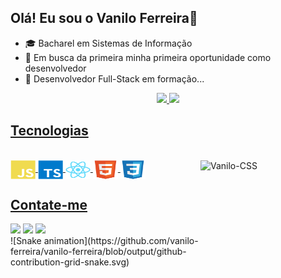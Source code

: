 ## Olá! Eu sou o Vanilo Ferreira👋

- 🎓 Bacharel em Sistemas de Informação
- 🔭 Em busca da primeira minha primeira oportunidade como desenvolvedor
- 🌱 Desenvolvedor Full-Stack em formação...

 <div style="text-align: center">
  <a href="https://github.com/vanilo-ferreira">
  <img height="160em" src="https://github-readme-stats.vercel.app/api?username=vanilo-ferreira&show_icons=true&theme=vue&include_all_commits=true&count_private=true"/>
  <img height="160em" src="https://github-readme-stats.vercel.app/api/top-langs/?username=vanilo-ferreira&layout=compact&langs_count=7&theme=vue"/>
</div>
 
 ## Tecnologias
<div style="display: inline_block"><br>
  <img align="center" alt="Vanilo-Js" height="30" width="40" src="https://raw.githubusercontent.com/devicons/devicon/master/icons/javascript/javascript-plain.svg">
  <img align="center" alt="Vanilo-Ts" height="30" width="40" src="https://raw.githubusercontent.com/devicons/devicon/master/icons/typescript/typescript-plain.svg">
  <img align="center" alt="Vanilo-React" height="30" width="40" src="https://raw.githubusercontent.com/devicons/devicon/master/icons/react/react-original.svg">
  <img align="center" alt="Vanilo-HTML" height="30" width="40" src="https://raw.githubusercontent.com/devicons/devicon/master/icons/html5/html5-original.svg">
  <img align="center" alt="Vanilo-CSS" height="30" width="40" src="https://raw.githubusercontent.com/devicons/devicon/master/icons/css3/css3-original.svg">
 <img align="right" alt="Vanilo-CSS" height="200" width="200" src="https://vuadlghtdvjpxvjyjgvh.supabase.in/storage/v1/object/public/delivery/46671579_koqUsmYXRm23fVSjVjRjig_TC0_pt_BR_ffffffff_watermark_share.gif">
</div>
  
  ## Contate-me
<div> 
  <a href="https://www.instagram.com/vsf_erreira/" target="_blank"><img src="https://img.shields.io/badge/-Instagram-%23E4405F?style=for-the-badge&logo=instagram&logoColor=white" target="_blank"></a>
  <a href="https://www.linkedin.com/in/vanilo-ferreira/" target="_blank"><img src="https://img.shields.io/badge/-LinkedIn-%230077B5?style=for-the-badge&logo=linkedin&logoColor=white" target="_blank"></a> 
  <a href = "mailto:vanilo.ferreira03@gmail.com"><img src="https://img.shields.io/badge/-Gmail-%23333?style=for-the-badge&logo=gmail&logoColor=white" target="_blank"></a>
</div>
 
 <div> 
    ![Snake animation](https://github.com/vanilo-ferreira/vanilo-ferreira/blob/output/github-contribution-grid-snake.svg)
  <!div> 
 
